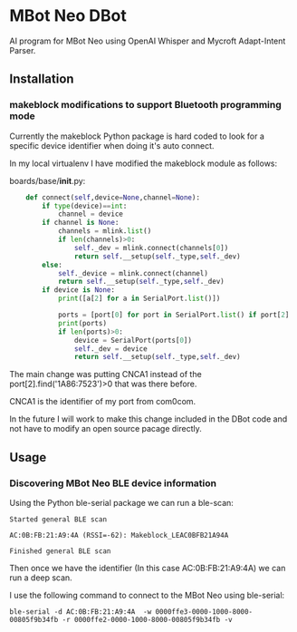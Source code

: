 # MBot Neo DBot
AI program for MBot Neo using OpenAI Whisper and Mycroft Adapt-Intent Parser.

## Installation

### makeblock modifications to support Bluetooth programming mode
Currently the makeblock Python package is hard coded to look for a specific device identifier when doing it's auto connect. 

In my local virtualenv I have modified the makeblock module as follows:

boards/base/__init__.py:

```python
    def connect(self,device=None,channel=None):
        if type(device)==int:
            channel = device
        if channel is None:
            channels = mlink.list()
            if len(channels)>0:
                self._dev = mlink.connect(channels[0])
                return self.__setup(self._type,self._dev)
        else:
            self._device = mlink.connect(channel)
            return self.__setup(self._type,self._dev)
        if device is None:
            print([a[2] for a in SerialPort.list()])

            ports = [port[0] for port in SerialPort.list() if port[2] != 'n/a' and port[2].find('CNCA1')>0 ]
            print(ports)
            if len(ports)>0:
                device = SerialPort(ports[0])
                self._dev = device
                return self.__setup(self._type,self._dev)
```

The main change was putting CNCA1 instead of the port[2].find('1A86:7523')>0 that was there before. 

CNCA1 is the identifier of my port from com0com.

In the future I will work to make this change included in the DBot code and not have to modify an open source pacage directly.

## Usage

### Discovering MBot Neo BLE device information

Using the Python ble-serial package we can run a ble-scan:

```
Started general BLE scan

AC:0B:FB:21:A9:4A (RSSI=-62): Makeblock_LEAC0BFB21A94A

Finished general BLE scan

```

Then once we have the identifier (In this case AC:0B:FB:21:A9:4A) we can run a deep scan.

I use the following command to connect to the MBot Neo using ble-serial:

```
ble-serial -d AC:0B:FB:21:A9:4A  -w 0000ffe3-0000-1000-8000-00805f9b34fb -r 0000ffe2-0000-1000-8000-00805f9b34fb -v
```
